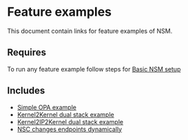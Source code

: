 # Feature examples

This document contain links for feature examples of NSM. 

## Requires

To run any feature example follow steps for [Basic NSM setup](../basic)

## Includes

- [Simple OPA example](./opa)
- [Kernel2Kernel dual stack example](dual-stack/Kernel2Kernel_dual_stack)
- [Kernel2IP2Kernel dual stack example](dual-stack/Kernel2IP2Kernel_dual_stack)
- [NSC changes endpoints dynamically](./change-nse-dynamically)

